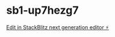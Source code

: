 # sb1-up7hezg7

[Edit in StackBlitz next generation editor ⚡️](https://stackblitz.com/~/github.com/sivadharshini1234/sb1-up7hezg7)